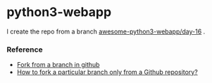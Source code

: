 python3-webapp
======================
I create the repo from a branch [awesome-python3-webapp/day-16](https://github.com/michaelliao/awesome-python3-webapp/tree/day-16) .




### Reference
- [Fork from a branch in github](http://stackoverflow.com/questions/9227873/fork-from-a-branch-in-github)
- [How to fork a particular branch only from a Github repository?](http://webapps.stackexchange.com/questions/82464/how-to-fork-a-particular-branch-only-from-a-github-repository)